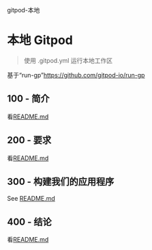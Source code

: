 gitpod-本地

# 本地 Gitpod

> 使用 .gitpod.yml 运行本地工作区

基于“run-gp”<https://github.com/gitpod-io/run-gp>

## 100 - 简介

看[README.md](./100/README.md)

## 200 - 要求

看[README.md](./200/README.md)

## 300 - 构建我们的应用程序

See [README.md](./300/README.md)

## 400 - 结论

看[README.md](./400/README.md)
